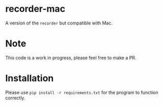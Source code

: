 # recorder-mac
A version of the `recorder` but compatible with Mac.

# Note
This code is a work in progress, please feel free to make a PR.

# Installation
Please use `pip install -r requirements.txt` for the program to function correctly.
